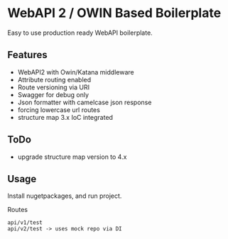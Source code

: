 # WebAPI 2 / OWIN Based Boilerplate

Easy to use production ready WebAPI boilerplate.

## Features

* WebAPI2 with Owin/Katana middleware
* Attribute routing enabled
* Route versioning via URI
* Swagger for debug only
* Json formatter with camelcase json response
* forcing lowercase url routes
* structure map 3.x IoC integrated 

## ToDo
* upgrade structure map version to 4.x

## Usage

Install nugetpackages, and run project.

Routes

    api/v1/test
    api/v2/test -> uses mock repo via DI

